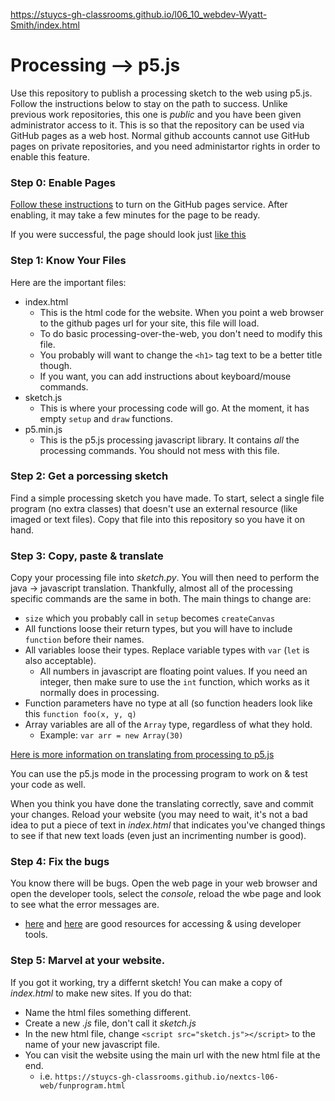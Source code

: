https://stuycs-gh-classrooms.github.io/l06_10_webdev-Wyatt-Smith/index.html

# Processing --> p5.js

Use this repository to publish a processing sketch to the web using p5.js. Follow the instructions below to stay on the path to success. Unlike previous work repositories, this one is _public_ and you have been given administrator access to it. This is so that the repository can be used via GitHub pages as a web host. Normal github accounts cannot use GitHub pages on private repositories, and you need administartor rights in order to enable this feature.

### Step 0: Enable Pages

[Follow these instructions](https://docs.github.com/en/pages/getting-started-with-github-pages/configuring-a-publishing-source-for-your-github-pages-site) to turn on the GitHub pages service. After enabling, it may take a few minutes for the page to be ready.

If you were successful, the page should look just [like this](https://stuycs-gh-classrooms.github.io/nextcs-l06-web/)

### Step 1: Know Your Files

Here are the important files:
* index.html
  * This is the html code for the website. When you point a web browser to the github pages url for your site, this file will load.
  * To do basic processing-over-the-web, you don't need to modify this file.
  * You probably will want to change the `<h1>` tag text to be a better title though.
  * If you want, you can add instructions about keyboard/mouse commands.   
* sketch.js
  * This is where your processing code will go. At the moment, it has empty `setup` and `draw` functions.
* p5.min.js  
  * This is the p5.js processing javascript library. It contains _all_ the processing commands. You should not mess with this file.


### Step 2: Get a porcessing sketch

Find a simple processing sketch you have made. To start, select a single file program (no extra classes) that doesn't use an external resource (like imaged or text files). Copy that file into this repository so you have it on hand.

### Step 3: Copy, paste & translate

Copy your processing file into _sketch.py_. You will then need to perform the java -> javascript translation. Thankfully, almost all of the processing specific commands are the same in both. The main things to change are:
* `size` which you probably call in `setup` becomes `createCanvas`
* All functions loose their return types, but you will have to include `function` before their names.
* All variables loose their types. Replace variable types with `var` (`let` is also acceptable).
  * All numbers in javascript are floating point values. If you need an integer, then make sure to use the `int` function, which works as it normally does in processing.
* Function parameters have no type at all (so function headers look like this `function foo(x, y, q)` 
* Array variables are all of the `Array` type, regardless of what they hold.
  * Example: `var arr = new Array(30)`

[Here is more information on translating from processing to p5.js](https://github.com/processing/p5.js/wiki/Processing-transition)

You can use the p5.js mode in the processing program to work on & test your code as well.

When you think you have done the translating correctly, save and commit your changes. Reload your website (you may need to wait, it's not a bad idea to put a piece of text in _index.html_ that indicates you've changed things to see if that new text loads (even just an incrimenting number is good).

### Step 4: Fix the bugs

You know there will be bugs. Open the web page in your web browser and open the developer tools, select the _console_, reload the wbe page and look to see what the error messages are.
* [here](https://balsamiq.com/support/faqs/browserconsole/) and [here](https://developer.mozilla.org/en-US/docs/Learn/Common_questions/What_are_browser_developer_tools) are good resources for accessing & using developer tools.

### Step 5: Marvel at your website.

If you got it working, try a differnt sketch! You can make a copy of _index.html_ to make new sites. If you do that:
* Name the html files something different.
* Create a new _.js_ file, don't call it _sketch.js_
* In the new html file, change `<script src="sketch.js"></script>` to the name of your new javascript file.
* You can visit the website using the main url with the new html file at the end.
  * i.e. `https://stuycs-gh-classrooms.github.io/nextcs-l06-web/funprogram.html`
